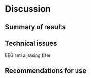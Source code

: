 # Discussion

## Summary of results

## Technical issues

EEG anti alisasing filter

## Recommendations for use